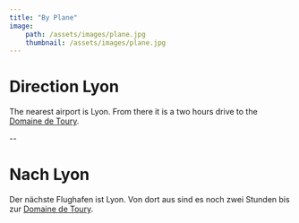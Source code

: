 ```yaml
---
title: "By Plane"
image:
    path: /assets/images/plane.jpg
    thumbnail: /assets/images/plane.jpg
---
```

# Direction Lyon

The nearest airport is Lyon. From there it is a two hours drive to the [Domaine de Toury](_location/domaine.md).

--

# Nach Lyon

Der nächste Flughafen ist Lyon. Von dort aus sind es noch zwei Stunden bis zur [Domaine de Toury](_location/domaine.md).